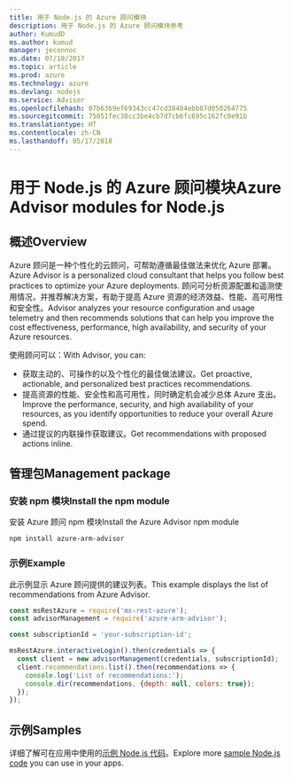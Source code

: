 ```yaml
---
title: 用于 Node.js 的 Azure 顾问模块
description: 用于 Node.js 的 Azure 顾问模块参考
author: KumudD
ms.author: kumud
manager: jeconnoc
ms.date: 07/18/2017
ms.topic: article
ms.prod: azure
ms.technology: azure
ms.devlang: nodejs
ms.service: Advisor
ms.openlocfilehash: 07b6369ef69343cc47cd38484ebb87d050264775
ms.sourcegitcommit: 75051fec38cc3be4cb7d7cb6fc695c162fc0e91b
ms.translationtype: HT
ms.contentlocale: zh-CN
ms.lasthandoff: 05/17/2018
---
```

# <a name="azure-advisor-modules-for-nodejs"></a><span data-ttu-id="4fb03-103">用于 Node.js 的 Azure 顾问模块</span><span class="sxs-lookup"><span data-stu-id="4fb03-103">Azure Advisor modules for Node.js</span></span>

## <a name="overview"></a><span data-ttu-id="4fb03-104">概述</span><span class="sxs-lookup"><span data-stu-id="4fb03-104">Overview</span></span>

<span data-ttu-id="4fb03-105">Azure 顾问是一种个性化的云顾问，可帮助遵循最佳做法来优化 Azure 部署。</span><span class="sxs-lookup"><span data-stu-id="4fb03-105">Azure Advisor is a personalized cloud consultant that helps you follow best practices to optimize your Azure deployments.</span></span> <span data-ttu-id="4fb03-106">顾问可分析资源配置和遥测使用情况，并推荐解决方案，有助于提高 Azure 资源的经济效益、性能、高可用性和安全性。</span><span class="sxs-lookup"><span data-stu-id="4fb03-106">Advisor analyzes your resource configuration and usage telemetry and then recommends solutions that can help you improve the cost effectiveness, performance, high availability, and security of your Azure resources.</span></span>

<span data-ttu-id="4fb03-107">使用顾问可以：</span><span class="sxs-lookup"><span data-stu-id="4fb03-107">With Advisor, you can:</span></span>
- <span data-ttu-id="4fb03-108">获取主动的、可操作的以及个性化的最佳做法建议。</span><span class="sxs-lookup"><span data-stu-id="4fb03-108">Get proactive, actionable, and personalized best practices recommendations.</span></span>
- <span data-ttu-id="4fb03-109">提高资源的性能、安全性和高可用性，同时确定机会减少总体 Azure 支出。</span><span class="sxs-lookup"><span data-stu-id="4fb03-109">Improve the performance, security, and high availability of your resources, as you identify opportunities to reduce your overall Azure spend.</span></span>
- <span data-ttu-id="4fb03-110">通过提议的内联操作获取建议。</span><span class="sxs-lookup"><span data-stu-id="4fb03-110">Get recommendations with proposed actions inline.</span></span>

## <a name="management-package"></a><span data-ttu-id="4fb03-111">管理包</span><span class="sxs-lookup"><span data-stu-id="4fb03-111">Management package</span></span>

### <a name="install-the-npm-module"></a><span data-ttu-id="4fb03-112">安装 npm 模块</span><span class="sxs-lookup"><span data-stu-id="4fb03-112">Install the npm module</span></span>

<span data-ttu-id="4fb03-113">安装 Azure 顾问 npm 模块</span><span class="sxs-lookup"><span data-stu-id="4fb03-113">Install the Azure Advisor npm module</span></span>

```bash
npm install azure-arm-advisor
```

### <a name="example"></a><span data-ttu-id="4fb03-114">示例</span><span class="sxs-lookup"><span data-stu-id="4fb03-114">Example</span></span>

<span data-ttu-id="4fb03-115">此示例显示 Azure 顾问提供的建议列表。</span><span class="sxs-lookup"><span data-stu-id="4fb03-115">This example displays the list of recommendations from Azure Advisor.</span></span>

```javascript
const msRestAzure = require('ms-rest-azure');
const advisorManagement = require('azure-arm-advisor');

const subscriptionId = 'your-subscription-id';

msRestAzure.interactiveLogin().then(credentials => {
  const client = new advisorManagement(credentials, subscriptionId);
  client.recommendations.list().then(recommendations => {
    console.log('List of recommendations:');
    console.dir(recommendations, {depth: null, colors: true});
  });
});
```

## <a name="samples"></a><span data-ttu-id="4fb03-116">示例</span><span class="sxs-lookup"><span data-stu-id="4fb03-116">Samples</span></span>

<span data-ttu-id="4fb03-117">详细了解可在应用中使用的[示例 Node.js 代码](https://azure.microsoft.com/resources/samples/?platform=nodejs)。</span><span class="sxs-lookup"><span data-stu-id="4fb03-117">Explore more [sample Node.js code](https://azure.microsoft.com/resources/samples/?platform=nodejs) you can use in your apps.</span></span>
